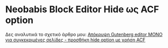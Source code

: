 # Neobabis Block Editor Hide ως ACF option


Δες αναλυτικά το σχετικό άρθρο μου: [Απόκρυψη Gutenberg editor ΜΟΝΟ για συγκεκριμένες σελίδες - προσθήκη hide option με χρήση ACF](https://neobabis.gr/hide-gutenberg-spesicif-pages-with-acf)
